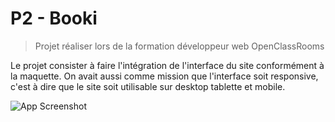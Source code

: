 
# P2 - Booki

>Projet réaliser lors de la formation développeur web OpenClassRooms

Le projet consister à faire l'intégration de l'interface du site conformément à la maquette. On avait aussi comme mission que l'interface soit responsive, c'est à dire que le site soit utilisable sur desktop tablette et mobile. 




![App Screenshot](https://user.oc-static.com/upload/2022/06/20/16557256333819_FR_1155_P3_Banner-Booki.png)

